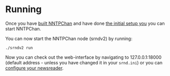 Running
=======

Once you have [built NNTPChan](building.md) and have done [the initial setup you](setting-up.md) you can start NNTPChan.

You can now start the NNTPChan node (srndv2) by running:

    ./srndv2 run

Now you can check out the web-interface by navigating to 127.0.0.1:18000 (default address - unless you have changed it in your `srnd.ini`) or you can [configure your newsreader](configure-newsreader.md).
